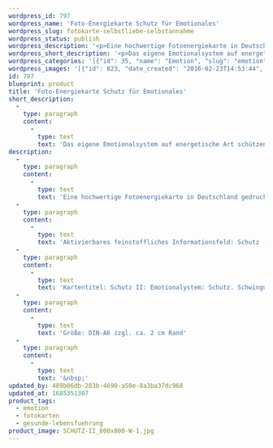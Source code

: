 ```yaml
---
wordpress_id: 797
wordpress_name: 'Foto-Energiekarte Schutz für Emotionales'
wordpress_slug: fotokarte-selbstliebe-selbstannahme
wordpress_status: publish
wordpress_description: '<p>Eine hochwertige Fotoenergiekarte in Deutschland gedruckt und in Handarbeit laminiert.  Sie ist in Postkartengröße (DIN-A6) gut zu transportieren und kann auch auf den Körper aufgelegt werden.</p><p>Aktivierbares feinstoffliches Informationsfeld: Schutz - Emotionalsystem - Autarkie - Selbstliebe: Ein Energiefeld von Schutz, speziell für das Emotionalystem (die Gesamtheit dessen, was mit der Entstehung und Wahrnehmung von Emotionen zusammenhängt).</p><p>Kartentitel: Schutz II: Emotionalystem: Schutz. Schwingung: Grün</p><p>Größe: DIN-A6 zzgl. ca. 2 cm Rand<br />Andere Formate sind individuell für Sie innerhalb weniger Tage herstellbar. Bitte kontaktieren Sie uns hierfür unter <a href="mailto:info@elvedenverlag.de">info@elvedenverlag.de</a>.</p><p><a href="https://my.feenbaum.de/anwendung-energiebilder-foto-laminiert/">Anwendungshinweise</a>      <a href="https://my.feenbaum.de/produktinformationen-fotokarten/">Produktinformationen</a></p><p>&nbsp;</p>'
wordpress_short_description: '<p>Das eigene Emotionalsystem auf energetische Art schützen</p>'
wordpress_categories: '[{"id": 35, "name": "Emotion", "slug": "emotion"}, {"id": 23, "name": "Fotokarten", "slug": "fotokarten"}, {"id": 38, "name": "Gesunde Lebensf\u00fchrung", "slug": "gesunde-lebensfuehrung"}]'
wordpress_images: '[{"id": 823, "date_created": "2016-02-23T14:53:44", "date_created_gmt": "2016-02-23T12:53:44", "date_modified": "2016-02-23T14:53:44", "date_modified_gmt": "2016-02-23T12:53:44", "src": "https://my.feenbaum.de/wp-content/uploads/2016/02/SCHUTZ-II_800x800-W-1.jpg", "name": "SCHUTZ-II_800x800-W", "alt": ""}]'
id: 797
blueprint: product
title: 'Foto-Energiekarte Schutz für Emotionales'
short_description:
  -
    type: paragraph
    content:
      -
        type: text
        text: 'Das eigene Emotionalsystem auf energetische Art schützen'
description:
  -
    type: paragraph
    content:
      -
        type: text
        text: 'Eine hochwertige Fotoenergiekarte in Deutschland gedruckt und in Handarbeit laminiert.  Sie ist in Postkartengröße (DIN-A6) gut zu transportieren und kann auch auf den Körper aufgelegt werden.'
  -
    type: paragraph
    content:
      -
        type: text
        text: 'Aktivierbares feinstoffliches Informationsfeld: Schutz - Emotionalsystem - Autarkie - Selbstliebe: Ein Energiefeld von Schutz, speziell für das Emotionalystem (die Gesamtheit dessen, was mit der Entstehung und Wahrnehmung von Emotionen zusammenhängt).'
  -
    type: paragraph
    content:
      -
        type: text
        text: 'Kartentitel: Schutz II: Emotionalystem: Schutz. Schwingung: Grün'
  -
    type: paragraph
    content:
      -
        type: text
        text: 'Größe: DIN-A6 zzgl. ca. 2 cm Rand'
  -
    type: paragraph
    content:
      -
        type: text
        text: '&nbsp;'
updated_by: 489b06db-283b-4690-a50e-8a3ba37dc968
updated_at: 1685351307
product_tags:
  - emotion
  - fotokarten
  - gesunde-lebensfuehrung
product_image: SCHUTZ-II_800x800-W-1.jpg
---
```

